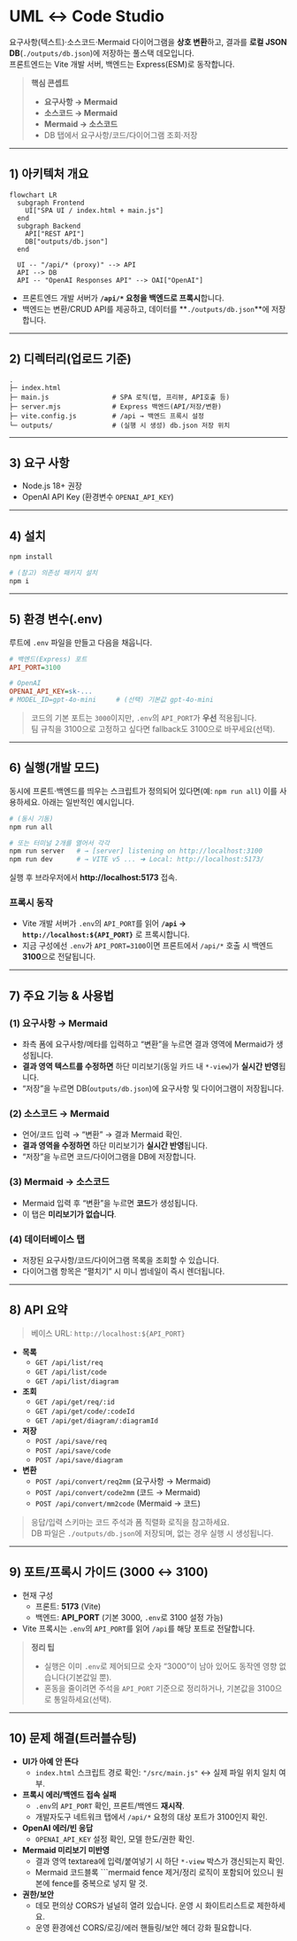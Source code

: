 # UML ↔ Code Studio

요구사항(텍스트)·소스코드·Mermaid 다이어그램을 **상호 변환**하고, 결과를 **로컬 JSON DB**(`./outputs/db.json`)에 저장하는 풀스택 데모입니다.  
프론트엔드는 Vite 개발 서버, 백엔드는 Express(ESM)로 동작합니다.

> **핵심 콘셉트**
> - **요구사항 → Mermaid**
> - **소스코드 → Mermaid**
> - **Mermaid → 소스코드**
> - DB 탭에서 요구사항/코드/다이어그램 조회·저장

---

## 1) 아키텍처 개요

```mermaid
flowchart LR
  subgraph Frontend
    UI["SPA UI / index.html + main.js"]
  end
  subgraph Backend
    API["REST API"]
    DB["outputs/db.json"]
  end

  UI -- "/api/* (proxy)" --> API
  API --> DB
  API -- "OpenAI Responses API" --> OAI["OpenAI"]
```

- 프론트엔드 개발 서버가 **`/api/*` 요청을 백엔드로 프록시**합니다.
- 백엔드는 변환/CRUD API를 제공하고, 데이터를 **`./outputs/db.json`**에 저장합니다.

---

## 2) 디렉터리(업로드 기준)

```
.
├─ index.html
├─ main.js                # SPA 로직(탭, 프리뷰, API호출 등)
├─ server.mjs             # Express 백엔드(API/저장/변환)
├─ vite.config.js         # /api → 백엔드 프록시 설정
└─ outputs/               # (실행 시 생성) db.json 저장 위치
```

---

## 3) 요구 사항

- Node.js 18+ 권장
- OpenAI API Key (환경변수 `OPENAI_API_KEY`)

---

## 4) 설치

```bash
npm install
```

```bash
# (참고) 의존성 패키지 설치
npm i 
```

---

## 5) 환경 변수(.env)

루트에 `.env` 파일을 만들고 다음을 채웁니다.

```ini
# 백엔드(Express) 포트
API_PORT=3100

# OpenAI
OPENAI_API_KEY=sk-...
# MODEL_ID=gpt-4o-mini     # (선택) 기본값 gpt-4o-mini
```

> 코드의 기본 포트는 `3000`이지만, `.env`의 `API_PORT`가 **우선** 적용됩니다.  
> 팀 규칙을 3100으로 고정하고 싶다면 fallback도 3100으로 바꾸세요(선택).

---

## 6) 실행(개발 모드)

동시에 프론트·백엔드를 띄우는 스크립트가 정의되어 있다면(예: `npm run all`) 이를 사용하세요.
아래는 일반적인 예시입니다.

```bash
# (동시 기동)
npm run all

# 또는 터미널 2개를 열어서 각각
npm run server   # → [server] listening on http://localhost:3100
npm run dev      # → VITE v5 ... ➜ Local: http://localhost:5173/
```

실행 후 브라우저에서 **http://localhost:5173** 접속.

### 프록시 동작
- Vite 개발 서버가 `.env`의 `API_PORT`를 읽어 **`/api` → `http://localhost:${API_PORT}`** 로 프록시합니다.
- 지금 구성에선 `.env`가 `API_PORT=3100`이면 프론트에서 `/api/*` 호출 시 백엔드 **3100**으로 전달됩니다.

---

## 7) 주요 기능 & 사용법

### (1) 요구사항 → Mermaid
- 좌측 폼에 요구사항/메타를 입력하고 “변환”을 누르면 결과 영역에 Mermaid가 생성됩니다.
- **결과 영역 텍스트를 수정하면** 하단 미리보기(동일 카드 내 `*-view`)가 **실시간 반영**됩니다.
- “저장”을 누르면 DB(`outputs/db.json`)에 요구사항 및 다이어그램이 저장됩니다.

### (2) 소스코드 → Mermaid
- 언어/코드 입력 → “변환” → 결과 Mermaid 확인.
- **결과 영역을 수정하면** 하단 미리보기가 **실시간 반영**됩니다.
- “저장”을 누르면 코드/다이어그램을 DB에 저장합니다.

### (3) Mermaid → 소스코드
- Mermaid 입력 후 “변환”을 누르면 **코드**가 생성됩니다.
- 이 탭은 **미리보기가 없습니다**.

### (4) 데이터베이스 탭
- 저장된 요구사항/코드/다이어그램 목록을 조회할 수 있습니다.
- 다이어그램 항목은 “펼치기” 시 미니 썸네일이 즉시 렌더됩니다.

---

## 8) API 요약

> 베이스 URL: `http://localhost:${API_PORT}`

- **목록**
  - `GET /api/list/req`
  - `GET /api/list/code`
  - `GET /api/list/diagram`
- **조회**
  - `GET /api/get/req/:id`
  - `GET /api/get/code/:codeId`
  - `GET /api/get/diagram/:diagramId`
- **저장**
  - `POST /api/save/req`
  - `POST /api/save/code`
  - `POST /api/save/diagram`
- **변환**
  - `POST /api/convert/req2mm` (요구사항 → Mermaid)
  - `POST /api/convert/code2mm` (코드 → Mermaid)
  - `POST /api/convert/mm2code` (Mermaid → 코드)

> 응답/입력 스키마는 코드 주석과 폼 직렬화 로직을 참고하세요.  
> DB 파일은 `./outputs/db.json`에 저장되며, 없는 경우 실행 시 생성됩니다.

---

## 9) 포트/프록시 가이드 (3000 ↔ 3100)

- 현재 구성
  - 프론트: **5173** (Vite)
  - 백엔드: **API_PORT** (기본 3000, `.env`로 3100 설정 가능)
- Vite 프록시는 `.env`의 `API_PORT`를 읽어 `/api`를 해당 포트로 전달합니다.

> **정리 팁**
> - 실행은 이미 `.env`로 제어되므로 숫자 “3000”이 남아 있어도 동작엔 영향 없습니다(기본값일 뿐).
> - 혼동을 줄이려면 주석을 `API_PORT` 기준으로 정리하거나, 기본값을 3100으로 통일하세요(선택).

---

## 10) 문제 해결(트러블슈팅)

- **UI가 아예 안 뜬다**
  - `index.html` 스크립트 경로 확인: `"/src/main.js"` ↔ 실제 파일 위치 일치 여부.
- **프록시 에러/백엔드 접속 실패**
  - `.env`의 `API_PORT` 확인, 프론트/백엔드 **재시작**.
  - 개발자도구 네트워크 탭에서 `/api/*` 요청의 대상 포트가 3100인지 확인.
- **OpenAI 에러/빈 응답**
  - `OPENAI_API_KEY` 설정 확인, 모델 한도/권한 확인.
- **Mermaid 미리보기 미반영**
  - 결과 영역 textarea에 입력/붙여넣기 시 하단 `*-view` 박스가 갱신되는지 확인.
  - Mermaid 코드블록 ```mermaid fence 제거/정리 로직이 포함되어 있으니 원본에 fence를 중복으로 넣지 말 것.
- **권한/보안**
  - 데모 편의상 CORS가 널널히 열려 있습니다. 운영 시 화이트리스트로 제한하세요.
  - 운영 환경에선 CORS/로깅/에러 핸들링/보안 헤더 강화 필요합니다.


